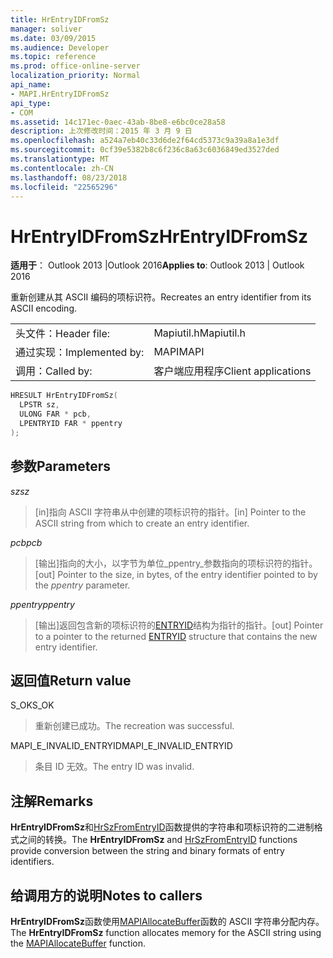 ```yaml
---
title: HrEntryIDFromSz
manager: soliver
ms.date: 03/09/2015
ms.audience: Developer
ms.topic: reference
ms.prod: office-online-server
localization_priority: Normal
api_name:
- MAPI.HrEntryIDFromSz
api_type:
- COM
ms.assetid: 14c171ec-0aec-43ab-8be8-e6bc0ce28a58
description: 上次修改时间：2015 年 3 月 9 日
ms.openlocfilehash: a524a7eb40c33d6de2f64cd5373c9a39a8a1e3df
ms.sourcegitcommit: 0cf39e5382b8c6f236c8a63c6036849ed3527ded
ms.translationtype: MT
ms.contentlocale: zh-CN
ms.lasthandoff: 08/23/2018
ms.locfileid: "22565296"
---
```

# <a name="hrentryidfromsz"></a><span data-ttu-id="1bbe6-103">HrEntryIDFromSz</span><span class="sxs-lookup"><span data-stu-id="1bbe6-103">HrEntryIDFromSz</span></span>

  
  
<span data-ttu-id="1bbe6-104">**适用于**： Outlook 2013 |Outlook 2016</span><span class="sxs-lookup"><span data-stu-id="1bbe6-104">**Applies to**: Outlook 2013 | Outlook 2016</span></span> 
  
<span data-ttu-id="1bbe6-105">重新创建从其 ASCII 编码的项标识符。</span><span class="sxs-lookup"><span data-stu-id="1bbe6-105">Recreates an entry identifier from its ASCII encoding.</span></span> 
  
|||
|:-----|:-----|
|<span data-ttu-id="1bbe6-106">头文件：</span><span class="sxs-lookup"><span data-stu-id="1bbe6-106">Header file:</span></span>  <br/> |<span data-ttu-id="1bbe6-107">Mapiutil.h</span><span class="sxs-lookup"><span data-stu-id="1bbe6-107">Mapiutil.h</span></span>  <br/> |
|<span data-ttu-id="1bbe6-108">通过实现：</span><span class="sxs-lookup"><span data-stu-id="1bbe6-108">Implemented by:</span></span>  <br/> |<span data-ttu-id="1bbe6-109">MAPI</span><span class="sxs-lookup"><span data-stu-id="1bbe6-109">MAPI</span></span>  <br/> |
|<span data-ttu-id="1bbe6-110">调用：</span><span class="sxs-lookup"><span data-stu-id="1bbe6-110">Called by:</span></span>  <br/> |<span data-ttu-id="1bbe6-111">客户端应用程序</span><span class="sxs-lookup"><span data-stu-id="1bbe6-111">Client applications</span></span>  <br/> |
   
```cpp
HRESULT HrEntryIDFromSz(
  LPSTR sz,
  ULONG FAR * pcb,
  LPENTRYID FAR * ppentry
);
```

## <a name="parameters"></a><span data-ttu-id="1bbe6-112">参数</span><span class="sxs-lookup"><span data-stu-id="1bbe6-112">Parameters</span></span>

 <span data-ttu-id="1bbe6-113">_sz_</span><span class="sxs-lookup"><span data-stu-id="1bbe6-113">_sz_</span></span>
  
> <span data-ttu-id="1bbe6-114">[in]指向 ASCII 字符串从中创建的项标识符的指针。</span><span class="sxs-lookup"><span data-stu-id="1bbe6-114">[in] Pointer to the ASCII string from which to create an entry identifier.</span></span> 
    
 <span data-ttu-id="1bbe6-115">_pcb_</span><span class="sxs-lookup"><span data-stu-id="1bbe6-115">_pcb_</span></span>
  
> <span data-ttu-id="1bbe6-116">[输出]指向的大小，以字节为单位_ppentry_参数指向的项标识符的指针。</span><span class="sxs-lookup"><span data-stu-id="1bbe6-116">[out] Pointer to the size, in bytes, of the entry identifier pointed to by the  _ppentry_ parameter.</span></span> 
    
 <span data-ttu-id="1bbe6-117">_ppentry_</span><span class="sxs-lookup"><span data-stu-id="1bbe6-117">_ppentry_</span></span>
  
> <span data-ttu-id="1bbe6-118">[输出]返回包含新的项标识符的[ENTRYID](entryid.md)结构为指针的指针。</span><span class="sxs-lookup"><span data-stu-id="1bbe6-118">[out] Pointer to a pointer to the returned [ENTRYID](entryid.md) structure that contains the new entry identifier.</span></span> 
    
## <a name="return-value"></a><span data-ttu-id="1bbe6-119">返回值</span><span class="sxs-lookup"><span data-stu-id="1bbe6-119">Return value</span></span>

<span data-ttu-id="1bbe6-120">S_OK</span><span class="sxs-lookup"><span data-stu-id="1bbe6-120">S_OK</span></span>
  
> <span data-ttu-id="1bbe6-121">重新创建已成功。</span><span class="sxs-lookup"><span data-stu-id="1bbe6-121">The recreation was successful.</span></span>
    
<span data-ttu-id="1bbe6-122">MAPI_E_INVALID_ENTRYID</span><span class="sxs-lookup"><span data-stu-id="1bbe6-122">MAPI_E_INVALID_ENTRYID</span></span>
  
> <span data-ttu-id="1bbe6-123">条目 ID 无效。</span><span class="sxs-lookup"><span data-stu-id="1bbe6-123">The entry ID was invalid.</span></span>
    
## <a name="remarks"></a><span data-ttu-id="1bbe6-124">注解</span><span class="sxs-lookup"><span data-stu-id="1bbe6-124">Remarks</span></span>

<span data-ttu-id="1bbe6-125">**HrEntryIDFromSz**和[HrSzFromEntryID](hrszfromentryid.md)函数提供的字符串和项标识符的二进制格式之间的转换。</span><span class="sxs-lookup"><span data-stu-id="1bbe6-125">The **HrEntryIDFromSz** and [HrSzFromEntryID](hrszfromentryid.md) functions provide conversion between the string and binary formats of entry identifiers.</span></span> 
  
## <a name="notes-to-callers"></a><span data-ttu-id="1bbe6-126">给调用方的说明</span><span class="sxs-lookup"><span data-stu-id="1bbe6-126">Notes to callers</span></span>

<span data-ttu-id="1bbe6-127">**HrEntryIDFromSz**函数使用[MAPIAllocateBuffer](mapiallocatebuffer.md)函数的 ASCII 字符串分配内存。</span><span class="sxs-lookup"><span data-stu-id="1bbe6-127">The **HrEntryIDFromSz** function allocates memory for the ASCII string using the [MAPIAllocateBuffer](mapiallocatebuffer.md) function.</span></span> 
  

